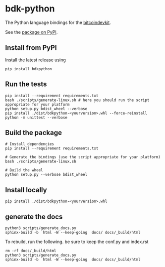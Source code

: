 # bdk-python

The Python language bindings for the [bitcoindevkit](https://github.com/bitcoindevkit).

See the [package on PyPI](https://pypi.org/project/bdkpython/).  

## Install from PyPI

Install the latest release using
```shell
pip install bdkpython
```

## Run the tests

```shell
pip install --requirement requirements.txt
bash ./scripts/generate-linux.sh # here you should run the script appropriate for your platform
python setup.py bdist_wheel --verbose
pip install ./dist/bdkpython-<yourversion>.whl --force-reinstall
python -m unittest --verbose
```

## Build the package

```shell
# Install dependencies
pip install --requirement requirements.txt

# Generate the bindings (use the script appropriate for your platform)
bash ./scripts/generate-linux.sh

# Build the wheel
python setup.py --verbose bdist_wheel
```

## Install locally

```shell
pip install ./dist/bdkpython-<yourversion>.whl
```

## generate the docs

```shell
python3 scripts/generate_docs.py
sphinx-build -b  html -W --keep-going  docs/ docs/_build/html
```

To rebuild, run the following. be sure to keep the conf.py and index.rst

```shell
rm -rf docs/_build/html
python3 scripts/generate_docs.py
sphinx-build -b  html -W --keep-going  docs/ docs/_build/html
```
